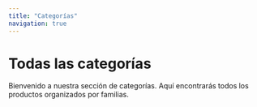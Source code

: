 ```yaml
---
title: "Categorías"
navigation: true
---
```

# Todas las categorías

Bienvenido a nuestra sección de categorías. Aquí encontrarás todos los productos organizados por familias.